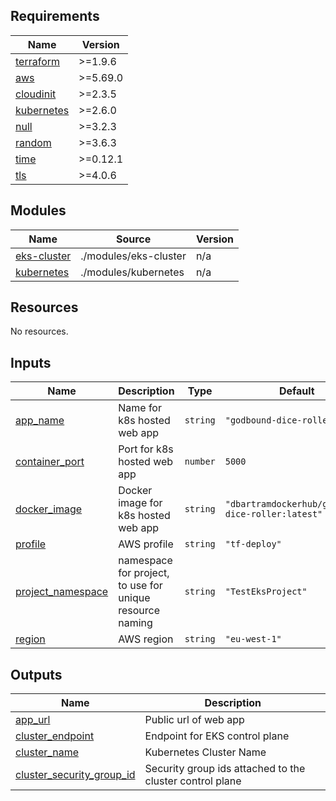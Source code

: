 <!-- BEGIN_TF_DOCS -->
## Requirements

| Name | Version |
|------|---------|
| <a name="requirement_terraform"></a> [terraform](#requirement\_terraform) | >=1.9.6 |
| <a name="requirement_aws"></a> [aws](#requirement\_aws) | >=5.69.0 |
| <a name="requirement_cloudinit"></a> [cloudinit](#requirement\_cloudinit) | >=2.3.5 |
| <a name="requirement_kubernetes"></a> [kubernetes](#requirement\_kubernetes) | >=2.6.0 |
| <a name="requirement_null"></a> [null](#requirement\_null) | >=3.2.3 |
| <a name="requirement_random"></a> [random](#requirement\_random) | >=3.6.3 |
| <a name="requirement_time"></a> [time](#requirement\_time) | >=0.12.1 |
| <a name="requirement_tls"></a> [tls](#requirement\_tls) | >=4.0.6 |

## Modules

| Name | Source | Version |
|------|--------|---------|
| <a name="module_eks-cluster"></a> [eks-cluster](#module\_eks-cluster) | ./modules/eks-cluster | n/a |
| <a name="module_kubernetes"></a> [kubernetes](#module\_kubernetes) | ./modules/kubernetes | n/a |

## Resources

No resources.

## Inputs

| Name | Description | Type | Default | Required |
|------|-------------|------|---------|:--------:|
| <a name="input_app_name"></a> [app\_name](#input\_app\_name) | Name for k8s hosted web app | `string` | `"godbound-dice-roller"` | no |
| <a name="input_container_port"></a> [container\_port](#input\_container\_port) | Port for k8s hosted web app | `number` | `5000` | no |
| <a name="input_docker_image"></a> [docker\_image](#input\_docker\_image) | Docker image for k8s hosted web app | `string` | `"dbartramdockerhub/godbound-dice-roller:latest"` | no |
| <a name="input_profile"></a> [profile](#input\_profile) | AWS profile | `string` | `"tf-deploy"` | no |
| <a name="input_project_namespace"></a> [project\_namespace](#input\_project\_namespace) | namespace for project, to use for unique resource naming | `string` | `"TestEksProject"` | no |
| <a name="input_region"></a> [region](#input\_region) | AWS region | `string` | `"eu-west-1"` | no |

## Outputs

| Name | Description |
|------|-------------|
| <a name="output_app_url"></a> [app\_url](#output\_app\_url) | Public url of web app |
| <a name="output_cluster_endpoint"></a> [cluster\_endpoint](#output\_cluster\_endpoint) | Endpoint for EKS control plane |
| <a name="output_cluster_name"></a> [cluster\_name](#output\_cluster\_name) | Kubernetes Cluster Name |
| <a name="output_cluster_security_group_id"></a> [cluster\_security\_group\_id](#output\_cluster\_security\_group\_id) | Security group ids attached to the cluster control plane |
<!-- END_TF_DOCS -->